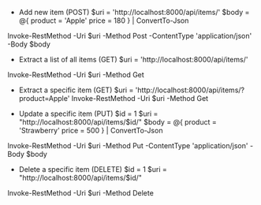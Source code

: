 - Add new item (POST)
$uri = 'http://localhost:8000/api/items/'
$body = @{
    product = 'Apple'
    price   = 180
} | ConvertTo-Json

Invoke-RestMethod -Uri $uri -Method Post -ContentType 'application/json' -Body $body

- Extract a list of all items (GET)
$uri = 'http://localhost:8000/api/items/'

Invoke-RestMethod -Uri $uri -Method Get

- Extract a specific item (GET)
$uri = 'http://localhost:8000/api/items/?product=Apple'
Invoke-RestMethod -Uri $uri -Method Get

- Update a specific item (PUT)
$id = 1
$uri = "http://localhost:8000/api/items/$id/"
$body = @{
    product = 'Strawberry'
    price   = 500
} | ConvertTo-Json

Invoke-RestMethod -Uri $uri -Method Put -ContentType 'application/json' -Body $body

- Delete a specific item (DELETE)
$id = 1
$uri = "http://localhost:8000/api/items/$id/"

Invoke-RestMethod -Uri $uri -Method Delete
